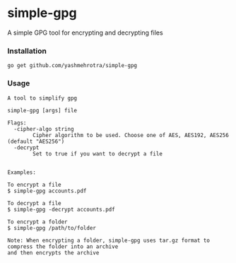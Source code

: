 # simple-gpg
A simple GPG tool for encrypting and decrypting files

### Installation
```
go get github.com/yashmehrotra/simple-gpg
```

### Usage
```
A tool to simplify gpg

simple-gpg [args] file

Flags:
  -cipher-algo string
    	Cipher algorithm to be used. Choose one of AES, AES192, AES256 (default "AES256")
  -decrypt
    	Set to true if you want to decrypt a file


Examples:

To encrypt a file
$ simple-gpg accounts.pdf

To decrypt a file
$ simple-gpg -decrypt accounts.pdf

To encrypt a folder
$ simple-gpg /path/to/folder

Note: When encrypting a folder, simple-gpg uses tar.gz format to compress the folder into an archive
and then encrypts the archive
```
